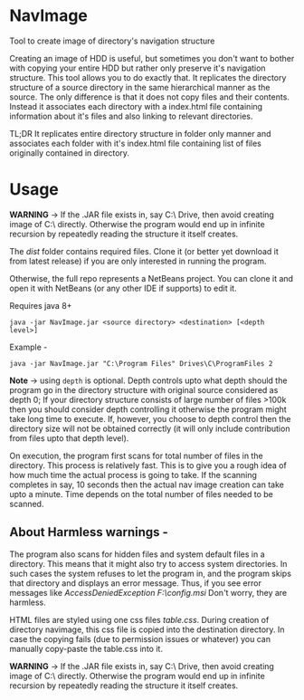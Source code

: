 # NavImage
Tool to create image of directory's navigation structure

Creating an image of HDD is useful, but sometimes you don't want to bother with copying your entire HDD but rather only preserve it's navigation structure.
This tool allows you to do exactly that. It replicates the directory structure of a source directory in the same hierarchical manner as the source.
The only difference is that it does not copy files and their contents. Instead it associates each directory with a index.html file containing information about it's files and also linking to relevant directories.

TL;DR
It replicates entire directory structure in folder only manner and associates each folder with it's index.html file containing list of files originally contained in directory.


# Usage
**WARNING** -> If the .JAR file exists in, say C:\ Drive, then avoid creating image of C:\ directly. Otherwise the program would end up in infinite recursion by repeatedly reading the structure it itself creates.

The *dist* folder contains required files. Clone it (or better yet download it from latest release) if you are only interested in running the program.

Otherwise, the full repo represents a NetBeans project. You can clone it and open it with NetBeans (or any other IDE if supports) to edit it.

Requires java 8+

`java -jar NavImage.jar <source directory> <destination> [<depth level>]`

Example -

`java -jar NavImage.jar "C:\Program Files" Drives\C\ProgramFiles 2`

**Note** -> using `depth` is optional. Depth controls upto what depth should the program go in the directory structure with original source considered as depth 0;
If your directory structure consists of large number of files >100k then you should consider depth controlling it otherwise the program might take long time to execute.
If, however, you choose to depth control then the directory size will not be obtained correctly (it will only include contribution from files upto that depth level).

On execution, the program first scans for total number of files in the directory. This process is relatively fast. This is to give you a rough idea of how much time the actual process is going to take.
If the scanning completes in say, 10 seconds then the actual nav image creation can take upto a minute. Time depends on the total number of files needed to be scanned.

## About Harmless warnings -
The program also scans for hidden files and system default files in a directory. This means that it might also try to access system directories.
In such cases the system refuses to let the program in, and the program skips that directory and displays an error message. Thus, if you see error messages like
*AccessDeniedException F:\config.msi* Don't worry, they are harmless.

HTML files are styled using one css files *table.css*. During creation of directory navimage, this css file is copied into the destination directory.
In case the copying fails (due to permission issues or whatever) you can manually copy-paste the table.css into it.

**WARNING** -> If the .JAR file exists in, say C:\ Drive, then avoid creating image of C:\ directly. Otherwise the program would end up in infinite recursion by repeatedly reading the structure it itself creates.
